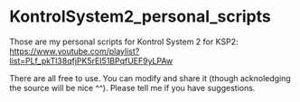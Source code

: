 # KontrolSystem2_personal_scripts
 Those are my personal scripts for Kontrol System 2 for KSP2:
https://www.youtube.com/playlist?list=PLf_pkTl38qfjPK5rEI51BPqfUEF9yLPAw

There are all free to use. You can modify and share it (though acknoledging the source will be nice ^^).
Please tell me if you have suggestions.
